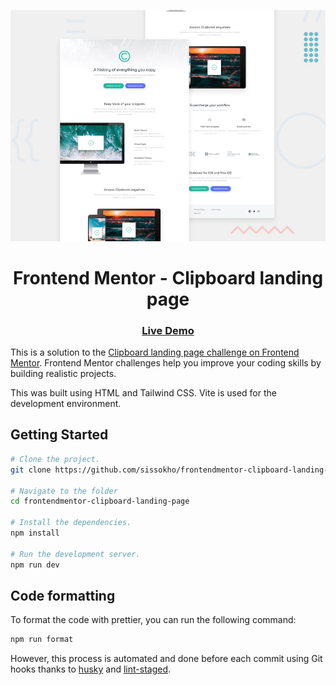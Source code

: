 ![](./design/desktop-preview.jpg)

<h1 align="center">
Frontend Mentor - Clipboard landing page
</h1>

<div align="center">
  <h3>
    <a href="https://sissokho.github.io/frontendmentor-clipboard-landing-page">
      Live Demo
    </a>
  </h3>
</div>

This is a solution to the [Clipboard landing page challenge on Frontend Mentor](https://www.frontendmentor.io/challenges/clipboard-landing-page-5cc9bccd6c4c91111378ecb9). Frontend Mentor challenges help you improve your coding skills by building realistic projects.

This was built using HTML and Tailwind CSS. Vite is used for the development environment.

## Getting Started

```bash
# Clone the project.
git clone https://github.com/sissokho/frontendmentor-clipboard-landing-page.git

# Navigate to the folder
cd frontendmentor-clipboard-landing-page

# Install the dependencies.
npm install

# Run the development server.
npm run dev
```

## Code formatting

To format the code with prettier, you can run the following command:

```bash
npm run format
```

However, this process is automated and done before each commit using Git hooks thanks to [husky](https://typicode.github.io/husky/) and [lint-staged](https://github.com/okonet/lint-staged).
